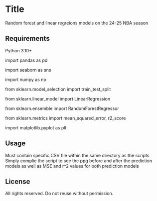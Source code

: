 # Title

Random forest and linear regreions models on the 24-25 NBA season

## Requirements

Python 3.10+

import pandas as pd

import seaborn as sns

import numpy as np

from sklearn.model_selection import train_test_split

from sklearn.linear_model import LinearRegression

from sklearn.ensemble import RandomForestRegressor

from sklearn.metrics import mean_squared_error, r2_score

import matplotlib.pyplot as plt

## Usage

Must contain specific CSV file within the same directory as the scripts
Simply complie the script to see the ppg before and after the prediction models as well as MSE and r^2 values for both prediction models

## License

All rights reserved. Do not reuse without permission.

